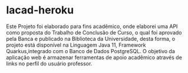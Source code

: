 # lacad-heroku
Este Projeto foi elaborado para fins acadêmico, onde elaborei uma API como proposta do Trabalho de Conclusão de Curso, o qual foi aprovado pela Banca e publicado na Biblioteca da Universidade, desta forma,
o projeto está disponível na Linguagem Java 11, Framework Quarkus,integrado com o  Banco de Dados PostgreSQL.
O objetivo da aplicação web é armazenar ferramentas de apoio acadêmico através de links no perfil do usuário professor.

